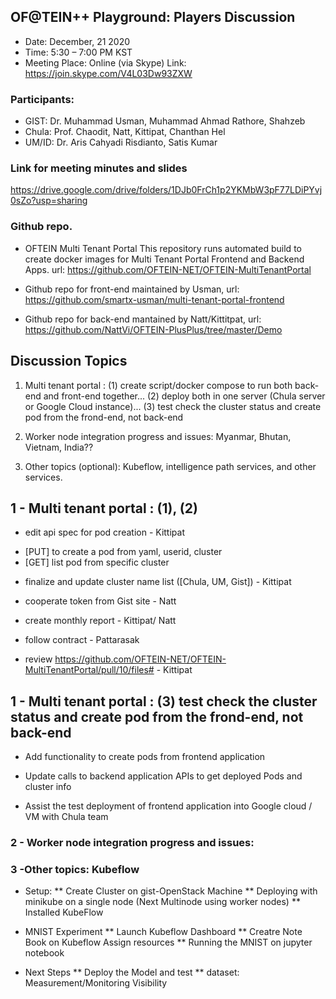 ## OF@TEIN++ Playground: Players Discussion

* Date: December, 21 2020 
* Time: 5:30 – 7:00 PM KST
* Meeting Place: Online (via Skype)
Link: https://join.skype.com/V4L03Dw93ZXW

### Participants:

*	GIST: 		Dr. Muhammad Usman, Muhammad Ahmad Rathore, Shahzeb
* Chula:  Prof. Chaodit, Natt, Kittipat,  Chanthan Hel
*	UM/ID: 		Dr. Aris Cahyadi Risdianto, Satis Kumar


### Link for meeting minutes and slides
https://drive.google.com/drive/folders/1DJb0FrCh1p2YKMbW3pF77LDiPYvj0sZo?usp=sharing

###  Github repo. 

* OFTEIN Multi Tenant Portal
This repository runs automated build to create docker images for Multi Tenant Portal Frontend and Backend Apps.
url: https://github.com/OFTEIN-NET/OFTEIN-MultiTenantPortal

* Github repo for front-end maintained by Usman, url: https://github.com/smartx-usman/multi-tenant-portal-frontend

* Github repo for back-end  mantained by Natt/Kittitpat, url: https://github.com/NattVi/OFTEIN-PlusPlus/tree/master/Demo

## Discussion Topics

1. Multi tenant portal : 
  (1) create script/docker compose to run both back-end and front-end together... 
  (2) deploy both in one server (Chula server or Google Cloud instance)... 
  (3) test check the cluster status and create pod from the frond-end, not back-end

1. Worker node integration progress and issues: Myanmar, Bhutan, Vietnam, India??

1. Other topics (optional): Kubeflow, intelligence path services, and other services.


## 1 - Multi tenant portal : (1), (2)

* edit api spec for pod creation - Kittipat
- [PUT] to create a pod from yaml, userid, cluster
- [GET] list pod from specific cluster

* finalize and update cluster name list ([Chula, UM, Gist]) - Kittipat

* cooperate token from Gist site - Natt
* create monthly report - Kittipat/ Natt
* follow contract - Pattarasak

* review https://github.com/OFTEIN-NET/OFTEIN-MultiTenantPortal/pull/10/files# - Kittipat


## 1 - Multi tenant portal : (3) test check the cluster status and create pod from the frond-end, not back-end

* Add functionality to create pods from frontend application 

* Update calls to backend application APIs to get deployed Pods and cluster info 

* Assist the test deployment of frontend application into Google cloud / VM with Chula team 


### 2 - Worker node integration progress and issues:


### 3 -Other topics: Kubeflow

* Setup: 
** Create Cluster on gist-OpenStack Machine
** Deploying with minikube on a single node (Next Multinode using worker nodes)
** Installed KubeFlow

* MNIST Experiment
** Launch Kubeflow Dashboard
** Creatre Note Book on Kubeflow Assign resources
** Running the MNIST on jupyter notebook

* Next Steps
** Deploy the Model and test
** dataset: Measurement/Monitoring Visibility




